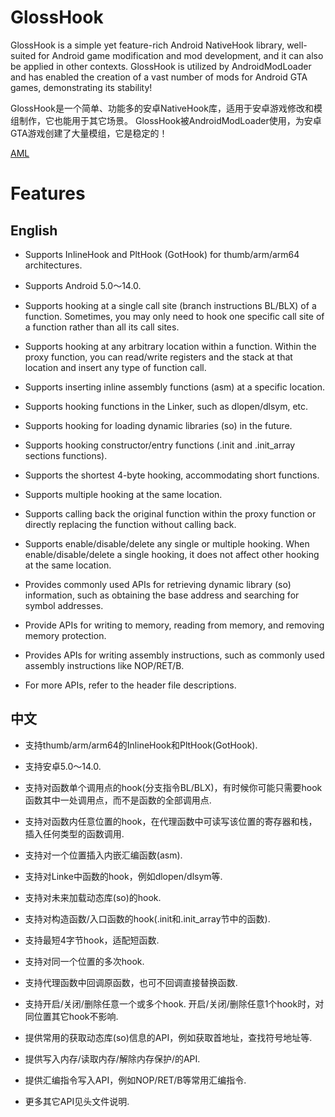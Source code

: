 # GlossHook
GlossHook is a simple yet feature-rich Android NativeHook library, well-suited for Android game modification and mod development, and it can also be applied in other contexts.
GlossHook is utilized by AndroidModLoader and has enabled the creation of a vast number of mods for Android GTA games, demonstrating its stability!

GlossHook是一个简单、功能多的安卓NativeHook库，适用于安卓游戏修改和模组制作，它也能用于其它场景。
GlossHook被AndroidModLoader使用，为安卓GTA游戏创建了大量模组，它是稳定的！

[AML](https://github.com/RusJJ/AndroidModLoader.git)

# Features
## English
- Supports InlineHook and PltHook (GotHook) for thumb/arm/arm64 architectures.

- Supports Android 5.0～14.0.

- Supports hooking at a single call site (branch instructions BL/BLX) of a function. Sometimes, you may only need to hook one specific call site of a function rather than all its call sites.

- Supports hooking at any arbitrary location within a function. Within the proxy function, you can read/write registers and the stack at that location and insert any type of function call.

- Supports inserting inline assembly functions (asm) at a specific location.

- Supports hooking functions in the Linker, such as dlopen/dlsym, etc.

- Supports hooking for loading dynamic libraries (so) in the future.

- Supports hooking constructor/entry functions (.init and .init_array sections functions).

- Supports the shortest 4-byte hooking, accommodating short functions.

- Supports multiple hooking at the same location.

- Supports calling back the original function within the proxy function or directly replacing the function without calling back.

- Supports enable/disable/delete any single or multiple hooking. When enable/disable/delete a single hooking, it does not affect other hooking at the same location.

- Provides commonly used APIs for retrieving dynamic library (so) information, such as obtaining the base address and searching for symbol addresses.

- Provide APIs for writing to memory, reading from memory, and removing memory protection.

- Provides APIs for writing assembly instructions, such as commonly used assembly instructions like NOP/RET/B.

- For more APIs, refer to the header file descriptions.

## 中文
* 支持thumb/arm/arm64的InlineHook和PltHook(GotHook).

* 支持安卓5.0～14.0.

* 支持对函数单个调用点的hook(分支指令BL/BLX)，有时候你可能只需要hook函数其中一处调用点，而不是函数的全部调用点.

* 支持对函数内任意位置的hook，在代理函数中可读写该位置的寄存器和栈，插入任何类型的函数调用.

* 支持对一个位置插入内嵌汇编函数(asm).

* 支持对Linke中函数的hook，例如dlopen/dlsym等.

* 支持对未来加载动态库(so)的hook.

* 支持对构造函数/入口函数的hook(.init和.init_array节中的函数).

* 支持最短4字节hook，适配短函数.

* 支持对同一个位置的多次hook.

* 支持代理函数中回调原函数，也可不回调直接替换函数.

* 支持开启/关闭/删除任意一个或多个hook. 开启/关闭/删除任意1个hook时，对同位置其它hook不影响.

* 提供常用的获取动态库(so)信息的API，例如获取首地址，查找符号地址等.

* 提供写入内存/读取内存/解除内存保护/的API.

* 提供汇编指令写入API，例如NOP/RET/B等常用汇编指令.

* 更多其它API见头文件说明.